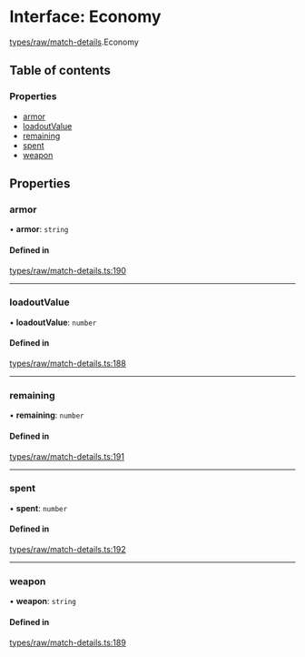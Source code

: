 # Interface: Economy

[types/raw/match-details](../modules/types_raw_match_details.md).Economy

## Table of contents

### Properties

- [armor](types_raw_match_details.Economy.md#armor)
- [loadoutValue](types_raw_match_details.Economy.md#loadoutvalue)
- [remaining](types_raw_match_details.Economy.md#remaining)
- [spent](types_raw_match_details.Economy.md#spent)
- [weapon](types_raw_match_details.Economy.md#weapon)

## Properties

### armor

• **armor**: `string`

#### Defined in

[types/raw/match-details.ts:190](https://github.com/jameslinimk/unofficial-valorant-api/blob/1def087/package/src/types/raw/match-details.ts#L190)

___

### loadoutValue

• **loadoutValue**: `number`

#### Defined in

[types/raw/match-details.ts:188](https://github.com/jameslinimk/unofficial-valorant-api/blob/1def087/package/src/types/raw/match-details.ts#L188)

___

### remaining

• **remaining**: `number`

#### Defined in

[types/raw/match-details.ts:191](https://github.com/jameslinimk/unofficial-valorant-api/blob/1def087/package/src/types/raw/match-details.ts#L191)

___

### spent

• **spent**: `number`

#### Defined in

[types/raw/match-details.ts:192](https://github.com/jameslinimk/unofficial-valorant-api/blob/1def087/package/src/types/raw/match-details.ts#L192)

___

### weapon

• **weapon**: `string`

#### Defined in

[types/raw/match-details.ts:189](https://github.com/jameslinimk/unofficial-valorant-api/blob/1def087/package/src/types/raw/match-details.ts#L189)
